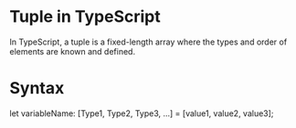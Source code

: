 # Tuple in TypeScript

In TypeScript, a tuple is a fixed-length array where the types and order of elements are known and defined.

# Syntax

let variableName: [Type1, Type2, Type3, ...] = [value1, value2, value3];
